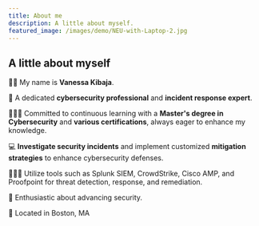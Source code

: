 ```yaml
---
title: About me
description: A little about myself.
featured_image: /images/demo/NEU-with-Laptop-2.jpg
---
```


## A little about myself

👩🏽 My name is **Vanessa Kibaja**.

💼 A dedicated **cybersecurity professional** and **incident response expert**.

👩🏽‍🎓 Committed to continuous learning with a **Master's degree in Cybersecurity** and **various certifications**, always eager to enhance my knowledge.

💻 **Investigate security incidents** and implement customized **mitigation strategies** to enhance cybersecurity defenses.

👩🏽‍💻 Utilize tools such as Splunk SIEM, CrowdStrike, Cisco AMP, and Proofpoint for threat detection, response, and remediation.

💖 Enthusiastic about advancing security.

📍 Located in Boston, MA

